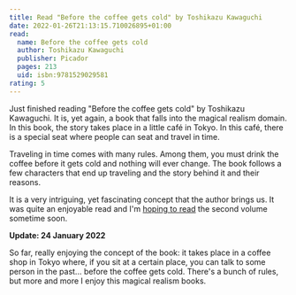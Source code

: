 ```yaml
---
title: Read "Before the coffee gets cold" by Toshikazu Kawaguchi
date: 2022-01-26T21:13:15.710026895+01:00
read:
  name: Before the coffee gets cold
  author: Toshikazu Kawaguchi
  publisher: Picador
  pages: 213
  uid: isbn:9781529029581
rating: 5
---
```


Just finished reading "Before the coffee gets cold" by Toshikazu Kawaguchi. It is, yet again, a book that falls into the magical realism domain. In this book, the story takes place in a little café in Tokyo. In this café, there is a special seat where people can seat and travel in time.

Traveling in time comes with many rules. Among them, you must drink the coffee before it gets cold and nothing will ever change. The book follows a few characters that end up traveling and the story behind it and their reasons.

It is a very intriguing, yet fascinating concept that the author brings us. It was quite an enjoyable read and I'm [hoping to read](/2022/03/02/tales-from-the-cafe) the second volume sometime soon.

**Update: 24 January 2022**

So far, really enjoying the concept of the book: it takes place in a coffee shop in Tokyo where, if you sit at a certain place, you can talk to some person in the past... before the coffee gets cold. There's a bunch of rules, but more and more I enjoy this magical realism books.
